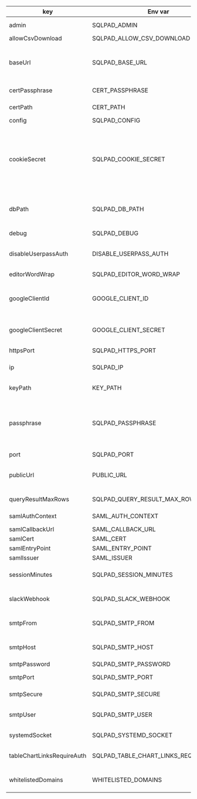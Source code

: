 
<table>
  <thead>
    <tr>
      <th>
        key
      </th>
      <th>
        Env var
      </th>
      <th>
        default
      </th>
      <th>
        description
      </th>
    </tr>
  </thead>
  <tbody>
    <tr>
      <td>admin</td>
      <td>SQLPAD_ADMIN</td>
      <td></td>
      <td>Email address to whitelist/give admin permissions to</td>
    </tr><tr>
      <td>allowCsvDownload</td>
      <td>SQLPAD_ALLOW_CSV_DOWNLOAD</td>
      <td>true</td>
      <td>Enable csv and xlsx downloads.</td>
    </tr><tr>
      <td>baseUrl</td>
      <td>SQLPAD_BASE_URL</td>
      <td></td>
      <td>Path to mount sqlpad app following domain. Example, if '/sqlpad' is provided queries page would be mydomain.com/sqlpad/queries</td>
    </tr><tr>
      <td>certPassphrase</td>
      <td>CERT_PASSPHRASE</td>
      <td></td>
      <td>Passphrase for your SSL certification file</td>
    </tr><tr>
      <td>certPath</td>
      <td>CERT_PATH</td>
      <td></td>
      <td>Absolute path to where SSL certificate is stored</td>
    </tr><tr>
      <td>config</td>
      <td>SQLPAD_CONFIG</td>
      <td></td>
      <td>JSON/INI file to read for config</td>
    </tr><tr>
      <td>cookieSecret</td>
      <td>SQLPAD_COOKIE_SECRET</td>
      <td>secret-used-to-sign-cookies-please-set-and-make-strong</td>
      <td>Secret used to sign cookies</td>
    </tr><tr>
      <td>dbPath</td>
      <td>SQLPAD_DB_PATH</td>
      <td></td>
      <td>Directory to store SQLPad embedded database content. This includes queries, users, query result cache files, etc.</td>
    </tr><tr>
      <td>debug</td>
      <td>SQLPAD_DEBUG</td>
      <td>false</td>
      <td>Add a variety of logging to console while running SQLPad</td>
    </tr><tr>
      <td>disableUserpassAuth</td>
      <td>DISABLE_USERPASS_AUTH</td>
      <td>false</td>
      <td>Set to TRUE to disable built-in user authentication. Use to restrict auth to OAuth only.</td>
    </tr><tr>
      <td>editorWordWrap</td>
      <td>SQLPAD_EDITOR_WORD_WRAP</td>
      <td>false</td>
      <td>Enable word wrapping in SQL editor.</td>
    </tr><tr>
      <td>googleClientId</td>
      <td>GOOGLE_CLIENT_ID</td>
      <td></td>
      <td>Google Client ID used for OAuth setup. Authorized redirect URI for sqlpad is '[baseurl]/auth/google/callback'</td>
    </tr><tr>
      <td>googleClientSecret</td>
      <td>GOOGLE_CLIENT_SECRET</td>
      <td></td>
      <td>Google Client Secret used for OAuth setup. Authorized redirect URI for sqlpad is '[baseurl]/auth/google/callback'</td>
    </tr><tr>
      <td>httpsPort</td>
      <td>SQLPAD_HTTPS_PORT</td>
      <td>443</td>
      <td>Port for SQLPad to listen on.</td>
    </tr><tr>
      <td>ip</td>
      <td>SQLPAD_IP</td>
      <td>0.0.0.0</td>
      <td>IP address to bind to. By default SQLPad will listen from all available addresses (0.0.0.0).</td>
    </tr><tr>
      <td>keyPath</td>
      <td>KEY_PATH</td>
      <td></td>
      <td>Absolute path to where SSL certificate key is stored</td>
    </tr><tr>
      <td>passphrase</td>
      <td>SQLPAD_PASSPHRASE</td>
      <td>At least the sensitive bits won't be plain text?</td>
      <td>A string of text used to encrypt sensitive values when stored on disk.</td>
    </tr><tr>
      <td>port</td>
      <td>SQLPAD_PORT</td>
      <td>80</td>
      <td>Port for SQLPad to listen on.</td>
    </tr><tr>
      <td>publicUrl</td>
      <td>PUBLIC_URL</td>
      <td></td>
      <td>Public URL used for OAuth setup and email links. Protocol expected. Example: https://mysqlpad.com</td>
    </tr><tr>
      <td>queryResultMaxRows</td>
      <td>SQLPAD_QUERY_RESULT_MAX_ROWS</td>
      <td>50000</td>
      <td>By default query results are limited to 50,000 records.</td>
    </tr><tr>
      <td>samlAuthContext</td>
      <td>SAML_AUTH_CONTEXT</td>
      <td></td>
      <td>SAML authentication context URL</td>
    </tr><tr>
      <td>samlCallbackUrl</td>
      <td>SAML_CALLBACK_URL</td>
      <td></td>
      <td>SAML callback URL</td>
    </tr><tr>
      <td>samlCert</td>
      <td>SAML_CERT</td>
      <td></td>
      <td>SAML certificate in Base64</td>
    </tr><tr>
      <td>samlEntryPoint</td>
      <td>SAML_ENTRY_POINT</td>
      <td></td>
      <td>SAML Entry point URL</td>
    </tr><tr>
      <td>samlIssuer</td>
      <td>SAML_ISSUER</td>
      <td></td>
      <td>SAML Issuer</td>
    </tr><tr>
      <td>sessionMinutes</td>
      <td>SQLPAD_SESSION_MINUTES</td>
      <td>60</td>
      <td>Minutes to keep a session active. Will extended by this amount each request.</td>
    </tr><tr>
      <td>slackWebhook</td>
      <td>SQLPAD_SLACK_WEBHOOK</td>
      <td></td>
      <td>Supply incoming Slack webhook URL to post query when saved.</td>
    </tr><tr>
      <td>smtpFrom</td>
      <td>SQLPAD_SMTP_FROM</td>
      <td></td>
      <td>From email address for SMTP. Required in order to send invitation emails.</td>
    </tr><tr>
      <td>smtpHost</td>
      <td>SQLPAD_SMTP_HOST</td>
      <td></td>
      <td>Host address for SMTP. Required in order to send invitation emails.</td>
    </tr><tr>
      <td>smtpPassword</td>
      <td>SQLPAD_SMTP_PASSWORD</td>
      <td></td>
      <td>Password for SMTP.</td>
    </tr><tr>
      <td>smtpPort</td>
      <td>SQLPAD_SMTP_PORT</td>
      <td></td>
      <td>Port for SMTP. Required in order to send invitation emails.</td>
    </tr><tr>
      <td>smtpSecure</td>
      <td>SQLPAD_SMTP_SECURE</td>
      <td>true</td>
      <td>Toggle to use secure connection when using SMTP.</td>
    </tr><tr>
      <td>smtpUser</td>
      <td>SQLPAD_SMTP_USER</td>
      <td></td>
      <td>Username for SMTP. Required in order to send invitation emails.</td>
    </tr><tr>
      <td>systemdSocket</td>
      <td>SQLPAD_SYSTEMD_SOCKET</td>
      <td>false</td>
      <td>Acquire socket from systemd if available</td>
    </tr><tr>
      <td>tableChartLinksRequireAuth</td>
      <td>SQLPAD_TABLE_CHART_LINKS_REQUIRE_AUTH</td>
      <td>true</td>
      <td>When false, table and chart result links will be operational without login.</td>
    </tr><tr>
      <td>whitelistedDomains</td>
      <td>WHITELISTED_DOMAINS</td>
      <td></td>
      <td>Allows pre-approval of email domains. Delimit multiple domains by empty space.</td>
    </tr>
  </tbody>
</table>

